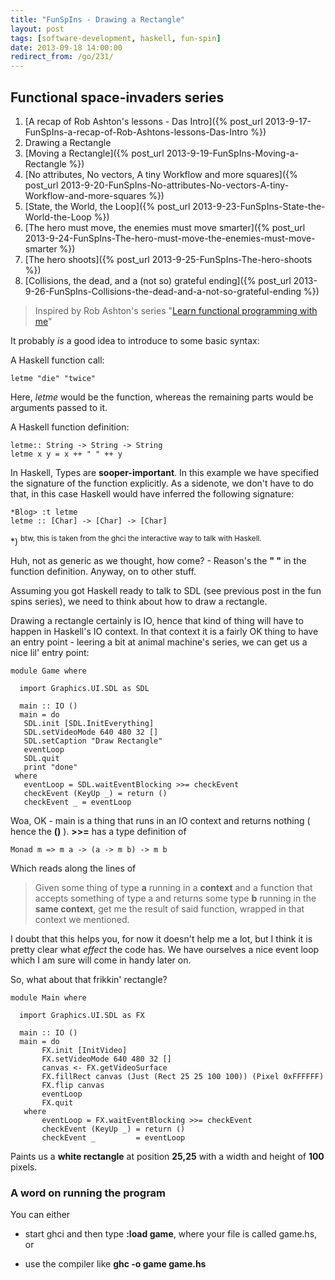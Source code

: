 ```yaml
---
title: "FunSpIns - Drawing a Rectangle"
layout: post
tags: [software-development, haskell, fun-spin]
date: 2013-09-18 14:00:00
redirect_from: /go/231/
---
```


## Functional space-invaders series
1. [A recap of Rob Ashton's lessons - Das Intro]({% post_url 2013-9-17-FunSpIns-a-recap-of-Rob-Ashtons-lessons-Das-Intro %})
1. Drawing a Rectangle
1. [Moving a Rectangle]({% post_url 2013-9-19-FunSpIns-Moving-a-Rectangle %})
1. [No attributes, No vectors, A tiny Workflow and more squares]({% post_url 2013-9-20-FunSpIns-No-attributes-No-vectors-A-tiny-Workflow-and-more-squares %})
1. [State, the World, the Loop]({% post_url 2013-9-23-FunSpIns-State-the-World-the-Loop %})
1. [The hero must move, the enemies must move smarter]({% post_url 2013-9-24-FunSpIns-The-hero-must-move-the-enemies-must-move-smarter %})
1. [The hero shoots]({% post_url 2013-9-25-FunSpIns-The-hero-shoots %})
1. [Collisions, the dead, and a (not so) grateful ending]({% post_url 2013-9-26-FunSpIns-Collisions-the-dead-and-a-not-so-grateful-ending %})

> Inspired by Rob Ashton's series "[Learn functional programming with me][1]"

It probably *is* a good idea to introduce to some basic syntax:

A Haskell function call:

    letme "die" "twice"

Here, *letme* would be the function, whereas the remaining parts would be arguments passed to it.

A Haskell function definition:

    letme:: String -> String -> String
    letme x y = x ++ " " ++ y

In Haskell, Types are **sooper-important**. In this example we have specified the signature of the function explicitly. 
As a sidenote, we don't have to do that, in this case Haskell would have inferred the following signature:

    *Blog> :t letme
    letme :: [Char] -> [Char] -> [Char]

*) <sup>btw, this is taken from the ghci the interactive way to talk with Haskell.</sup>

Huh, not as generic as we thought, how come? - Reason's the **" "** in the function definition. Anyway, on to other stuff.


Assuming you got Haskell ready to talk to SDL (see previous post in the fun spins series), we need to think about how to draw a rectangle.

Drawing a rectangle certainly is IO, hence that kind of thing will have to happen in Haskell's IO context. In that context it is a fairly OK thing
to have an entry point - leering a bit at animal machine's series, we can get us a nice lil' entry point:

    module Game where
    
      import Graphics.UI.SDL as SDL
    
      main :: IO ()
      main = do
       SDL.init [SDL.InitEverything]
       SDL.setVideoMode 640 480 32 []
       SDL.setCaption "Draw Rectangle"
       eventLoop
       SDL.quit
       print "done"
     where
       eventLoop = SDL.waitEventBlocking >>= checkEvent
       checkEvent (KeyUp _) = return ()
       checkEvent _ = eventLoop
 
Woa, OK - main is a thing that runs in an IO context and returns nothing ( hence the **()** ). 
**>>=** has a type definition of

    Monad m => m a -> (a -> m b) -> m b

Which reads along the lines of

> Given some thing of type **a** running in a **context** and a function that accepts something of type a and returns some type **b** running in the **same context**, get me the result of said function, wrapped in that context we mentioned.


I doubt that this helps you, for now it doesn't help me a lot, but I think it is pretty clear what *effect* the code has. We have ourselves a nice event loop which I am sure will come in handy later on. 

So, what about that frikkin' rectangle?

	module Main where
	
	  import Graphics.UI.SDL as FX
	
	  main :: IO ()
	  main = do
	       FX.init [InitVideo]
	       FX.setVideoMode 640 480 32 []
	       canvas <- FX.getVideoSurface
	       FX.fillRect canvas (Just (Rect 25 25 100 100)) (Pixel 0xFFFFFF)
	       FX.flip canvas
	       eventLoop
	       FX.quit
	   where
	       eventLoop = FX.waitEventBlocking >>= checkEvent
	       checkEvent (KeyUp _) = return ()
	       checkEvent _         = eventLoop

Paints us a **white rectangle** at position **25,25** with a width and height of **100** pixels.

### A word on running the program

You can either

* start ghci and then type **:load game**, where your file is called game.hs, or 
* use the compiler like **ghc -o game game.hs** 


  [1]: http://codeofrob.com/entries/learn-functional-programming-with-me---drawing-a-square.html